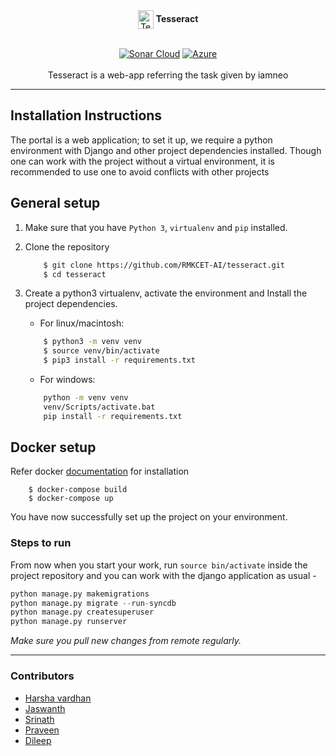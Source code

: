 <div align = "center">
<img src="https://github.com/RMKCET-AI/tesseract/blob/master/cube/static/cube/icons/tesseract_logo.ico" alt="Tesseract" width="25" height="30"<h1 align="center" font-family="courier"> <b><font>Tesseract</font></b></h1>

 <br>
 <br>


[![Sonar Cloud](https://github.com/RMKCET-AI/tesseract/actions/workflows/build.yml/badge.svg)](https://github.com/RMKCET-AI/tesseract/actions/workflows/build.yml/badge.svg)
[![Azure](https://github.com/RMKCET-AI/tesseract/actions/workflows/master_tesseract7.yml/badge.svg)](https://github.com/RMKCET-AI/tesseract/blob/master/.github/workflows/master_tesseract7.yml)
<br/>
<br>
Tesseract is a web-app referring the task given by iamneo 
</div>

---

## Installation Instructions
The portal is a web application; to set it up, we require a python environment with Django and other project dependencies installed.
 Though one can work with the project without a virtual environment, it is recommended to use one to avoid conflicts with other projects

## General setup

1. Make sure that you have `Python 3`, `virtualenv` and `pip` installed.     
2. Clone the repository

    ```bash
        $ git clone https://github.com/RMKCET-AI/tesseract.git
        $ cd tesseract
    ```  
3. Create a python3 virtualenv, activate the environment and Install the project dependencies.  
    - For linux/macintosh:
    ```bash
        $ python3 -m venv venv
        $ source venv/bin/activate
        $ pip3 install -r requirements.txt
    ```   
    - For windows:
    ```bash
        python -m venv venv
        venv/Scripts/activate.bat
        pip install -r requirements.txt
    ```
## Docker setup
Refer docker [documentation](https://docs.docker.com/) for installation 

      
        $ docker-compose build  
        $ docker-compose up  
      

You have now successfully set up the project on your environment. 



### Steps to run
From now when you start your work, run ``source bin/activate`` inside the project repository and you can work with the django application as usual - 

```python
python manage.py makemigrations
python manage.py migrate --run-syncdb
python manage.py createsuperuser
python manage.py runserver
```


*Make sure you pull new changes from remote regularly.*

---
### Contributors
* [Harsha vardhan](https://github.com/thunder-07)
* [Jaswanth](https://github.com/JASWANTHJET)
* [Srinath](https://github.com/srinath0307)
* [Praveen](https://github.com/Praveen-18)  
* [Dileep](https://github.com/Dileepinukurthi)
